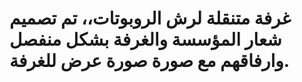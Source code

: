 # غرفة متنقلة لرش الروبوتات،، تم تصميم شعار المؤسسة والغرفة بشكل منفصل وارفاقهم مع صورة صورة عرض للغرفة.

